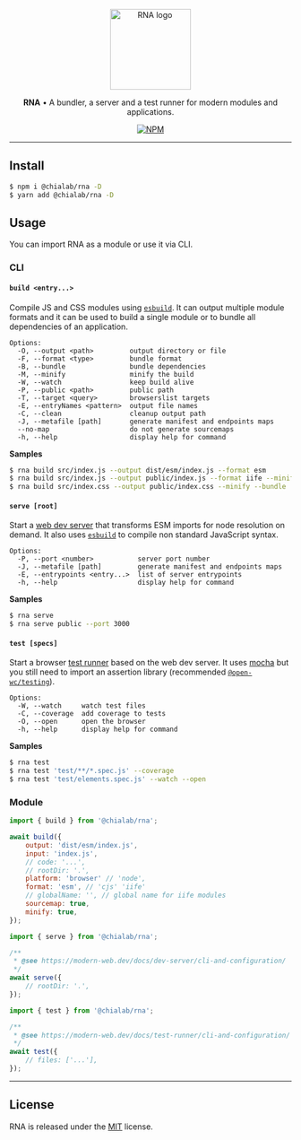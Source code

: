 <p align="center">
    <a href="https://www.chialab.io/p/rna">
        <img alt="RNA logo" width="144" height="144" src="https://raw.githack.com/chialab/rna/main/logo.svg" />
    </a>
</p>

<p align="center">
    <strong>RNA</strong> • A bundler, a server and a test runner for modern modules and applications.
</p>

<p align="center">
    <a href="https://www.npmjs.com/package/@chialab/rna"><img alt="NPM" src="https://img.shields.io/npm/v/@chialab/rna.svg?style=flat-square"></a>
</p>

---

## Install

```sh
$ npm i @chialab/rna -D
$ yarn add @chialab/rna -D
```

## Usage

You can import RNA as a module or use it via CLI.

### CLI

#### `build <entry...>`

Compile JS and CSS modules using [`esbuild`](https://esbuild.github.io/). It can output multiple module formats and it can be used to build a single module or to bundle all dependencies of an application.

```
Options:
  -O, --output <path>         output directory or file
  -F, --format <type>         bundle format
  -B, --bundle                bundle dependencies
  -M, --minify                minify the build
  -W, --watch                 keep build alive
  -P, --public <path>         public path
  -T, --target <query>        browserslist targets
  -E, --entryNames <pattern>  output file names
  -C, --clean                 cleanup output path
  -J, --metafile [path]       generate manifest and endpoints maps
  --no-map                    do not generate sourcemaps
  -h, --help                  display help for command
```

**Samples**

```sh
$ rna build src/index.js --output dist/esm/index.js --format esm
$ rna build src/index.js --output public/index.js --format iife --minify --bundle
$ rna build src/index.css --output public/index.css --minify --bundle
```

#### `serve [root]`

Start a [web dev server](https://modern-web.dev/docs/dev-server/overview/) that transforms ESM imports for node resolution on demand. It also uses [`esbuild`](https://esbuild.github.io/) to compile non standard JavaScript syntax.

```
Options:
  -P, --port <number>           server port number
  -J, --metafile [path]         generate manifest and endpoints maps
  -E, --entrypoints <entry...>  list of server entrypoints
  -h, --help                    display help for command
```

**Samples**

```sh
$ rna serve
$ rna serve public --port 3000
```

#### `test [specs]`

Start a browser [test runner](https://modern-web.dev/docs/test-runner/overview/) based on the web dev server. It uses [mocha](https://mochajs.org/) but you still need to import an assertion library (recommended [`@open-wc/testing`](https://open-wc.org/docs/testing/testing-package/)).

```
Options:
  -W, --watch     watch test files
  -C, --coverage  add coverage to tests
  -O, --open      open the browser
  -h, --help      display help for command
```

**Samples**

```sh
$ rna test
$ rna test 'test/**/*.spec.js' --coverage
$ rna test 'test/elements.spec.js' --watch --open
```

### Module

```js
import { build } from '@chialab/rna';

await build({
    output: 'dist/esm/index.js',
    input: 'index.js',
    // code: '...',
    // rootDir: '.',
    platform: 'browser' // 'node',
    format: 'esm', // 'cjs' 'iife'
    // globalName: '', // global name for iife modules
    sourcemap: true,
    minify: true,
});
```

```js
import { serve } from '@chialab/rna';

/**
 * @see https://modern-web.dev/docs/dev-server/cli-and-configuration/
 */
await serve({
    // rootDir: '.',
});
```

```js
import { test } from '@chialab/rna';

/**
 * @see https://modern-web.dev/docs/test-runner/cli-and-configuration/
 */
await test({
    // files: ['...'],
});
```

---

## License

RNA is released under the [MIT](https://github.com/chialab/rna/blob/master/packages/rna/LICENSE) license.
